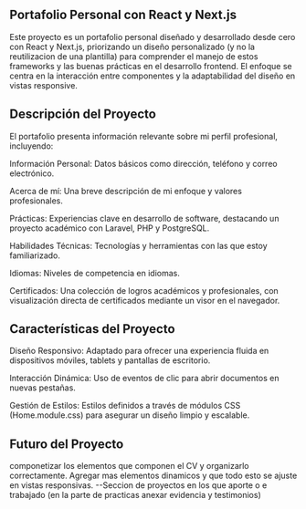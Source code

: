 ## Portafolio Personal con React y Next.js
Este proyecto es un portafolio personal diseñado y desarrollado desde cero con React y Next.js, priorizando un diseño personalizado (y no la reutilizacion de una plantilla) para comprender el manejo de estos frameworks y las buenas prácticas en el desarrollo frontend. El enfoque se centra en la interacción entre componentes y la adaptabilidad del diseño en vistas responsive.

## Descripción del Proyecto
El portafolio presenta información relevante sobre mi perfil profesional, incluyendo:

Información Personal: 
Datos básicos como dirección, teléfono y correo electrónico.

Acerca de mí: 
Una breve descripción de mi enfoque y valores profesionales.

Prácticas: 
Experiencias clave en desarrollo de software, destacando un proyecto académico con Laravel, PHP y PostgreSQL.

Habilidades Técnicas: 
Tecnologías y herramientas con las que estoy familiarizado.

Idiomas:
Niveles de competencia en idiomas.

Certificados: 
Una colección de logros académicos y profesionales, con visualización directa de certificados mediante un visor en el navegador.

## Características del Proyecto
Diseño Responsivo:
Adaptado para ofrecer una experiencia fluida en dispositivos móviles, tablets y pantallas de escritorio.

Interacción Dinámica:
Uso de eventos de clic para abrir documentos en nuevas pestañas.

Gestión de Estilos: 
Estilos definidos a través de módulos CSS (Home.module.css) para asegurar un diseño limpio y escalable.

## Futuro del Proyecto
componetizar los elementos que componen el CV y organizarlo correctamente.
Agregar mas elementos dinamicos y que todo esto se ajuste en vistas responsivas.
--Seccion de proyectos en los que aporte o e trabajado (en la parte de practicas anexar evidencia y testimonios)
